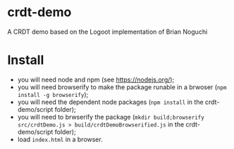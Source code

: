 # crdt-demo
A CRDT demo based on the Logoot implementation of Brian Noguchi

# Install
- you will need node and npm (see https://nodejs.org/);
- you will need browserify to make the package runable in a brwoser (`npm install -g browserify`);
- you will need the dependent node packages (`npm install` in the crdt-demo/script folder);
- you will need to brwserify the package (`mkdir build;browserify src/crdtDemo.js > build/crdtDemoBrowserified.js` in the crdt-demo/script folder);
- load `index.html` in a browser.

